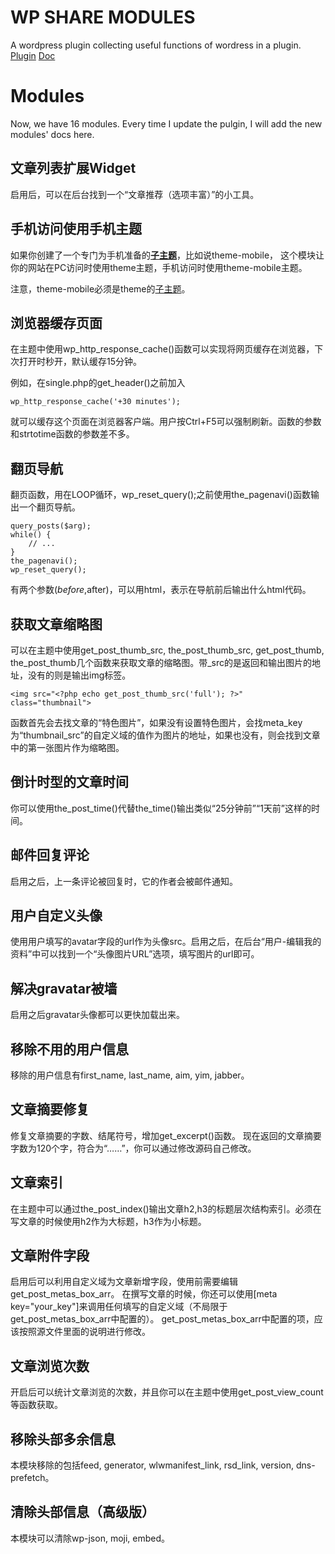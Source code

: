 # WP SHARE MODULES

A wordpress plugin collecting useful functions of wordress in a plugin.
[Plugin](http://wordpress.org/plugins/wp-share-modules)
[Doc](http://www.tangshuang.net/wp-share-modules)

# Modules

Now, we have 16 modules. Every time I update the pulgin, I will add the new modules' docs here.

## 文章列表扩展Widget

启用后，可以在后台找到一个“文章推荐（选项丰富）”的小工具。

## 手机访问使用手机主题

如果你创建了一个专门为手机准备的<strong><u>子主题</u></strong>，比如说theme-mobile， 这个模块让你的网站在PC访问时使用theme主题，手机访问时使用theme-mobile主题。

注意，theme-mobile必须是theme的[子主题](https://codex.wordpress.org/zh-cn:%E5%AD%90%E4%B8%BB%E9%A2%98)。

## 浏览器缓存页面

在主题中使用wp_http_response_cache()函数可以实现将网页缓存在浏览器，下次打开时秒开，默认缓存15分钟。

例如，在single.php的get_header()之前加入

```
wp_http_response_cache('+30 minutes');
```

就可以缓存这个页面在浏览器客户端。用户按Ctrl+F5可以强制刷新。函数的参数和strtotime函数的参数差不多。

## 翻页导航

翻页函数，用在LOOP循环，wp_reset_query();之前使用the_pagenavi()函数输出一个翻页导航。

```
query_posts($arg);
while() {
	// ...
}
the_pagenavi();
wp_reset_query();
```

有两个参数($before,$after)，可以用html，表示在导航前后输出什么html代码。

## 获取文章缩略图

可以在主题中使用get_post_thumb_src, the_post_thumb_src, get_post_thumb, the_post_thumb几个函数来获取文章的缩略图。带_src的是返回和输出图片的地址，没有的则是输出img标签。

```
<img src="<?php echo get_post_thumb_src('full'); ?>" class="thumbnail">
```

函数首先会去找文章的“特色图片”，如果没有设置特色图片，会找meta_key为“thumbnail_src”的自定义域的值作为图片的地址，如果也没有，则会找到文章中的第一张图片作为缩略图。

## 倒计时型的文章时间

你可以使用the_post_time()代替the_time()输出类似“25分钟前”“1天前”这样的时间。

## 邮件回复评论

启用之后，上一条评论被回复时，它的作者会被邮件通知。

## 用户自定义头像

使用用户填写的avatar字段的url作为头像src。启用之后，在后台“用户-编辑我的资料”中可以找到一个“头像图片URL”选项，填写图片的url即可。

## 解决gravatar被墙

启用之后gravatar头像都可以更快加载出来。

## 移除不用的用户信息

移除的用户信息有first_name, last_name, aim, yim, jabber。

## 文章摘要修复

修复文章摘要的字数、结尾符号，增加get_excerpt()函数。
现在返回的文章摘要字数为120个字，符合为“……”，你可以通过修改源码自己修改。

## 文章索引

在主题中可以通过the_post_index()输出文章h2,h3的标题层次结构索引。必须在写文章的时候使用h2作为大标题，h3作为小标题。

## 文章附件字段

启用后可以利用自定义域为文章新增字段，使用前需要编辑get_post_metas_box_arr。
在撰写文章的时候，你还可以使用[meta key="your_key"]来调用任何填写的自定义域（不局限于get_post_metas_box_arr中配置的）。
get_post_metas_box_arr中配置的项，应该按照源文件里面的说明进行修改。

## 文章浏览次数

开启后可以统计文章浏览的次数，并且你可以在主题中使用get_post_view_count等函数获取。

## 移除头部多余信息

本模块移除的包括feed, generator, wlwmanifest_link, rsd_link, version, dns-prefetch。

## 清除头部信息（高级版）

本模块可以清除wp-json, moji, embed。